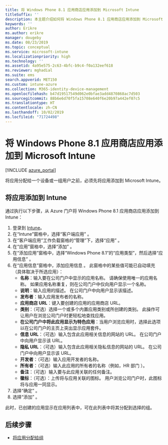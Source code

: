 ```yaml
---
title: 将 Windows Phone 8.1 应用商店应用添加到 Microsoft Intune
titleSuffix: ''
description: 本主题介绍如何将 Windows Phone 8.1 应用商店应用添加到 Microsoft Intune。
keywords: ''
author: Erikre
ms.author: erikre
manager: dougeby
ms.date: 08/23/2019
ms.topic: conceptual
ms.service: microsoft-intune
ms.localizationpriority: high
ms.technology: ''
ms.assetid: 4a95e575-2c63-4bfc-b9c4-f0a132eef618
ms.reviewer: mghadial
ms.suite: ems
search.appverid: MET150
ms.custom: intune-azure
ms.collection: M365-identity-device-management
ms.openlocfilehash: b47d19517549d062e0bfae3add4870868ac7d503
ms.sourcegitcommit: 88b6e6d70f5fa15708e640f6e20b97a442ef07c5
ms.translationtype: HT
ms.contentlocale: zh-CN
ms.lasthandoff: 10/02/2019
ms.locfileid: "71724498"
---
```

# <a name="add-windows-phone-81-store-apps-to-microsoft-intune"></a>将 Windows Phone 8.1 应用商店应用添加到 Microsoft Intune

[!INCLUDE [azure_portal](../includes/azure_portal.md)]

将应用分配给一个设备或一组用户之前，必须先将应用添加到 Microsoft Intune。 

## <a name="add-an-app-to-intune"></a>将应用添加到 Intune
通过执行以下步骤，从 Azure 门户将 Windows Phone 8.1 应用商店应用添加到 Intune：

1. 登录到 [Intune](https://go.microsoft.com/fwlink/?linkid=2090973)。
3. 在“Intune”窗格中，选择“客户端应用”   。
4. 在“客户端应用”工作负载窗格的“管理”下，选择“应用”    。
5. 在“应用”窗格中，选择“添加”   。
6. 在“添加应用”窗格中，选择“Windows Phone 8.1”的“应用类型”，然后选择“应用信息”     。
7. 在“应用信息”窗格中，添加应用信息  。 此窗格中的某些值可能已自动填充（具体取决于所选应用）：
    - **名称**：输入要在公司门户中显示的应用名称。 请确保使用唯一的应用名称。 如果应用名称重复，则在公司门户中仅向用户显示一个名称。
    - **说明**：输入应用的描述。 在公司门户中向用户显示该描述。
    - **发布者**：输入应用发布者的名称。
    - **应用商店 URL**：键入要创建的应用的应用商店 URL。
    - **类别**：（可选）选择一个或多个内置应用类别或所创建的类别。 此操作可让用户在浏览公司门户时更轻松地查找应用。
    - **在公司门户中将此应用显示为特色应用**：当用户浏览应用时，选择此选项以在公司门户的主页上突出显示应用套件。
    - **信息 URL**：（可选）输入包含此应用相关信息的网站的 URL。 在公司门户中向用户显示该 URL。
    - **隐私 URL**：（可选）输入包含此应用相关隐私信息的网站的 URL。 在公司门户中向用户显示该 URL。
    - **开发者**：（可选）输入应用开发者的名称。
    - **所有者**：（可选）输入此应用的所有者的名称（例如，HR 部门  ）。
    - **备注**：（可选）输入要与此应用关联的任何备注。
    - **徽标**：（可选）：上传将与应用关联的图标。 用户浏览公司门户时，此图标将与应用一同显示。
8. 选择“确定”  。
9. 选择“添加”  。

此时，已创建的应用显示在应用列表中，可在此列表中将其分配到选择的组。

## <a name="next-steps"></a>后续步骤

- [将应用分配给组](apps-deploy.md)
